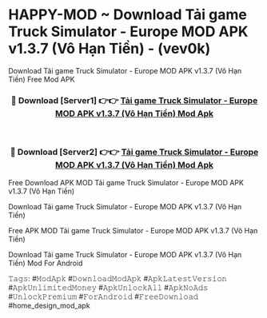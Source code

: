 # HAPPY-MOD ~ Download Tải game Truck Simulator - Europe MOD APK v1.3.7 (Vô Hạn Tiền) - (vev0k)
Download Tải game Truck Simulator - Europe MOD APK v1.3.7 (Vô Hạn Tiền) Free Mod APK

<div align="center">
<h3>🔴 Download [Server1] 👉👉 <a href="https://apk-comot.site?title=Tải_game_Truck_Simulator_-_Europe_MOD_APK_v1.3.7_(Vô_Hạn_Tiền)">Tải game Truck Simulator - Europe MOD APK v1.3.7 (Vô Hạn Tiền) Mod Apk</a></h3><br>

<h3>🔴 Download [Server2] 👉👉 <a href="https://apk-comot.site?title=Tải_game_Truck_Simulator_-_Europe_MOD_APK_v1.3.7_(Vô_Hạn_Tiền)">Tải game Truck Simulator - Europe MOD APK v1.3.7 (Vô Hạn Tiền) Mod Apk</a></h3>
</div>


Free Download APK MOD Tải game Truck Simulator - Europe MOD APK v1.3.7 (Vô Hạn Tiền)

Download Tải game Truck Simulator - Europe MOD APK v1.3.7 (Vô Hạn Tiền) 

Free APK MOD Tải game Truck Simulator - Europe MOD APK v1.3.7 (Vô Hạn Tiền) 

Download Tải game Truck Simulator - Europe MOD APK v1.3.7 (Vô Hạn Tiền) Mod For Android

𝚃𝚊𝚐𝚜: #𝙼𝚘𝚍𝙰𝚙𝚔 #𝙳𝚘𝚠𝚗𝚕𝚘𝚊𝚍𝙼𝚘𝚍𝙰𝚙𝚔 #𝙰𝚙𝚔𝙻𝚊𝚝𝚎𝚜𝚝𝚅𝚎𝚛𝚜𝚒𝚘𝚗 #𝙰𝚙𝚔𝚄𝚗𝚕𝚒𝚖𝚒𝚝𝚎𝚍𝙼𝚘𝚗𝚎𝚢 #𝙰𝚙𝚔𝚄𝚗𝚕𝚘𝚌𝚔𝙰𝚕𝚕 #𝙰𝚙𝚔𝙽𝚘𝙰𝚍𝚜 #𝚄𝚗𝚕𝚘𝚌𝚔𝙿𝚛𝚎𝚖𝚒𝚞𝚖 #𝙵𝚘𝚛𝙰𝚗𝚍𝚛𝚘𝚒𝚍 #𝙵𝚛𝚎𝚎𝙳𝚘𝚠𝚗𝚕𝚘𝚊𝚍 #home_design_mod_apk